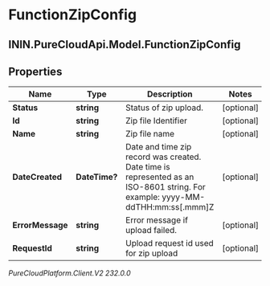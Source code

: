 # FunctionZipConfig

## ININ.PureCloudApi.Model.FunctionZipConfig

## Properties

|Name | Type | Description | Notes|
|------------ | ------------- | ------------- | -------------|
| **Status** | **string** | Status of zip upload. | [optional] |
| **Id** | **string** | Zip file Identifier | [optional] |
| **Name** | **string** | Zip file name | [optional] |
| **DateCreated** | **DateTime?** | Date and time zip record was created. Date time is represented as an ISO-8601 string. For example: yyyy-MM-ddTHH:mm:ss[.mmm]Z | [optional] |
| **ErrorMessage** | **string** | Error message if upload failed. | [optional] |
| **RequestId** | **string** | Upload request id used for zip upload | [optional] |



_PureCloudPlatform.Client.V2 232.0.0_
